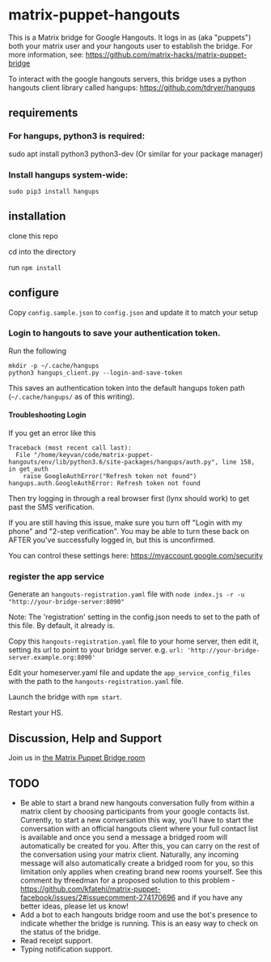 # matrix-puppet-hangouts

This is a Matrix bridge for Google Hangouts.
It logs in as (aka "puppets") both your matrix user and your hangouts user to
establish the bridge. For more information, see:
https://github.com/matrix-hacks/matrix-puppet-bridge

To interact with the google hangouts servers, this bridge uses a python hangouts client library called hangups:
https://github.com/tdryer/hangups

## requirements

### For hangups, python3 is required:
sudo apt install python3 python3-dev
(Or similar for your package manager)

### Install hangups system-wide:
`sudo pip3 install hangups`

## installation

clone this repo

cd into the directory

run `npm install`

## configure

Copy `config.sample.json` to `config.json` and update it to match your setup

### Login to hangouts to save your authentication token.

Run the following

```
mkdir -p ~/.cache/hangups
python3 hangups_client.py --login-and-save-token
```

This saves an authentication token into the default hangups token path (`~/.cache/hangups/` as of this writing).

#### Troubleshooting Login

If you get an error like this

```
Traceback (most recent call last):
  File "/home/keyvan/code/matrix-puppet-hangouts/env/lib/python3.6/site-packages/hangups/auth.py", line 158, in get_auth
    raise GoogleAuthError("Refresh token not found")
hangups.auth.GoogleAuthError: Refresh token not found
```

Then try logging in through a real browser first (lynx should work) to get past the SMS verification.

If you are still having this issue, make sure you turn off "Login with my phone" and "2-step verification". You may be able to turn these back on AFTER you've successfully logged in, but this is unconfirmed.

You can control these settings here: https://myaccount.google.com/security

### register the app service

Generate an `hangouts-registration.yaml` file with `node index.js -r -u "http://your-bridge-server:8090"`

Note: The 'registration' setting in the config.json needs to set to the path of this file. By default, it already is.

Copy this `hangouts-registration.yaml` file to your home server, then edit it, setting its url to point to your bridge server. e.g. `url: 'http://your-bridge-server.example.org:8090'`

Edit your homeserver.yaml file and update the `app_service_config_files` with the path to the `hangouts-registration.yaml` file.

Launch the bridge with ```npm start```.

Restart your HS.

## Discussion, Help and Support

Join us in [the Matrix Puppet Bridge room](https://riot.im/app/#/room/#matrix-puppet-bridge:matrix.org)

## TODO
* Be able to start a brand new hangouts conversation fully from within a matrix client by choosing participants from your google contacts list. Currently, to start a new conversation this way, you'll have to start the conversation with an official hangouts client where your full contact list is available and once you send a message a bridged room will automatically be created for you. After this, you can carry on the rest of the conversation using your matrix client. Naturally, any incoming message will also automatically create a bridged room for you, so this limitation only applies when creating brand new rooms yourself. See this comment by tfreedman for a proposed solution to this problem - https://github.com/kfatehi/matrix-puppet-facebook/issues/2#issuecomment-274170696 and if you have any better ideas, please let us know!
* Add a bot to each hangouts bridge room and use the bot's presence to indicate whether the bridge is running. This is an easy way to check on the status of the bridge.
* Read receipt support.
* Typing notification support.
